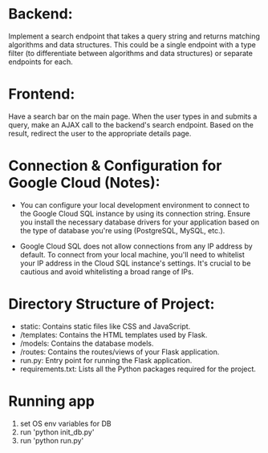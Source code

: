 # Backend: 
Implement a search endpoint that takes a query string and returns matching algorithms and data structures. This could be a single endpoint with a type filter (to differentiate between algorithms and data structures) or separate endpoints for each.

# Frontend: 
Have a search bar on the main page. When the user types in and submits a query, make an AJAX call to the backend's search endpoint. Based on the result, redirect the user to the appropriate details page.

# Connection & Configuration for Google Cloud (Notes):
- You can configure your local development environment to connect to the Google Cloud SQL instance by using its connection string. Ensure you install the necessary database drivers for your application based on the type of database you're using (PostgreSQL, MySQL, etc.).

- Google Cloud SQL does not allow connections from any IP address by default. To connect from your local machine, you'll need to whitelist your IP address in the Cloud SQL instance's settings. It's crucial to be cautious and avoid whitelisting a broad range of IPs.

# Directory Structure of Project:
- static: Contains static files like CSS and JavaScript.
- /templates: Contains the HTML templates used by Flask.
- /models: Contains the database models.
- /routes: Contains the routes/views of your Flask application.
- run.py: Entry point for running the Flask application.
- requirements.txt: Lists all the Python packages required for the project.

# Running app
1) set OS env variables for DB
2) run 'python init_db.py'
3) run 'python run.py'

